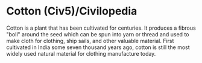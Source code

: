 # Cotton (Civ5)/Civilopedia

Cotton is a plant that has been cultivated for centuries. It produces a fibrous "boll" around the seed which can be spun into yarn or thread and used to make cloth for clothing, ship sails, and other valuable material. First cultivated in India some seven thousand years ago, cotton is still the most widely used natural material for clothing manufacture today.